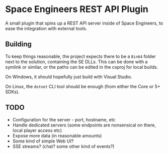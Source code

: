 Space Engineers REST API Plugin
===============================

A small plugin that spins up a REST API server inside of Space Engineers, to ease the integration with external tools.

Building
--------

To keep things reasonable, the project expects there to be a `Bin64` folder next to the solution, containing the SE DLLs.
This can be done with a symlink or similar, or the paths can be edited in the csproj for local builds.

On Windows, it should hopefully just build with Visual Studio.

On Linux, the `dotnet` CLI tool should be enough (from either the Core or 5+ SDKs).

TODO
----

- Configuration for the server - port, hostname, etc
- Handle dedicated servers (some endpoints are nonsensical on there, local player access etc)
- Expose more data (in reasonable amounts)
- Some kind of simple Web UI?
- SSE streams? (chat? some other kind of events?)

